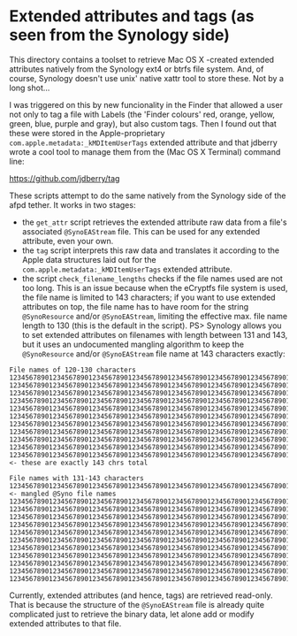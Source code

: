 # Extended attributes and tags (as seen from the Synology side)

This directory contains a toolset to retrieve Mac OS X -created extended attributes natively from the Synology ext4 or btrfs file system. And, of course, Synology doesn't use unix' native xattr tool to store these. Not by a long shot...

I was triggered on this by new funcionality in the Finder that allowed a user not only to tag a file with Labels (the 'Finder colours' red, orange, yellow, green, blue, purple and gray), but also custom tags. Then I found out that these were stored in the Apple-proprietary `com.apple.metadata:_kMDItemUserTags` extended attribute and that jdberry wrote a cool tool to manage them from the (Mac OS X Terminal) command line:

https://github.com/jdberry/tag

These scripts attempt to do the same natively from the Synology side of the afpd tether. It works in two stages:
- the `get_attr` script retrieves the extended attribute raw data from a file's associated `@SynoEAStream` file. This can be used for any extended attribute, even your own.
- the `tag` script interprets this raw data and translates it according to the Apple data structures laid out for the `com.apple.metadata:_kMDItemUserTags` extended attribute.
- the script `check_filename_lengths` checks if the file names used are not too long. This is an issue because when the eCryptfs file system is used, the file name is limited to 143 characters; if you want to use extended attributes on top, the file name has to have room for the string `@SynoResource` and/or `@SynoEAStream`, limiting the effective max. file name length to 130 (this is the default in the script).
PS> Synology allows you to set extended attributes on filenames with length between 131 and 143, but it uses an undocumented mangling algorithm to keep the `@SynoResource` and/or `@SynoEAStream` file name at 143 characters exactly:

```
File names of 120-130 characters
123456789012345678901234567890123456789012345678901234567890123456789012345678901234567890123456789012345678901234567890@SynoEAStream
1234567890123456789012345678901234567890123456789012345678901234567890123456789012345678901234567890123456789012345678901@SynoEAStream
12345678901234567890123456789012345678901234567890123456789012345678901234567890123456789012345678901234567890123456789012@SynoEAStream
123456789012345678901234567890123456789012345678901234567890123456789012345678901234567890123456789012345678901234567890123@SynoEAStream
1234567890123456789012345678901234567890123456789012345678901234567890123456789012345678901234567890123456789012345678901234@SynoEAStream
12345678901234567890123456789012345678901234567890123456789012345678901234567890123456789012345678901234567890123456789012345@SynoEAStream
123456789012345678901234567890123456789012345678901234567890123456789012345678901234567890123456789012345678901234567890123456@SynoEAStream
1234567890123456789012345678901234567890123456789012345678901234567890123456789012345678901234567890123456789012345678901234567@SynoEAStream
12345678901234567890123456789012345678901234567890123456789012345678901234567890123456789012345678901234567890123456789012345678@SynoEAStream
123456789012345678901234567890123456789012345678901234567890123456789012345678901234567890123456789012345678901234567890123456789@SynoEAStream
1234567890123456789012345678901234567890123456789012345678901234567890123456789012345678901234567890123456789012345678901234567890@SynoEAStream    <- these are exactly 143 chrs total

File names with 131-143 characters
123456789012345678901234567890123456789012345678901234567890123456789012345678901234567890123456789012345678901234567890123456789_@SynoEAStream    <- mangled @Syno file names
123456789012345678901234567890123456789012345678901234567890123456789012345678901234567890123456789012345678901234567890123456789r@SynoEAStream
123456789012345678901234567890123456789012345678901234567890123456789012345678901234567890123456789012345678901234567890123456789i@SynoEAStream
123456789012345678901234567890123456789012345678901234567890123456789012345678901234567890123456789012345678901234567890123456789a@SynoEAStream
123456789012345678901234567890123456789012345678901234567890123456789012345678901234567890123456789012345678901234567890123456789(@SynoEAStream
123456789012345678901234567890123456789012345678901234567890123456789012345678901234567890123456789012345678901234567890123456789$@SynoEAStream
123456789012345678901234567890123456789012345678901234567890123456789012345678901234567890123456789012345678901234567890123456789.@SynoEAStream
123456789012345678901234567890123456789012345678901234567890123456789012345678901234567890123456789012345678901234567890123456789}@SynoEAStream
123456789012345678901234567890123456789012345678901234567890123456789012345678901234567890123456789012345678901234567890123456789x@SynoEAStream
123456789012345678901234567890123456789012345678901234567890123456789012345678901234567890123456789012345678901234567890123456789m@SynoEAStream
123456789012345678901234567890123456789012345678901234567890123456789012345678901234567890123456789012345678901234567890123456789c@SynoEAStream
1234567890123456789012345678901234567890123456789012345678901234567890123456789012345678901234567890123456789012345678901234567894@SynoEAStream
```

Currently, extended attributes (and hence, tags) are retrieved read-only. That is because the structure of the `@SynoEAStream` file is already quite complicated just to retrieve the binary data, let alone add or modify extended attributes to that file.
